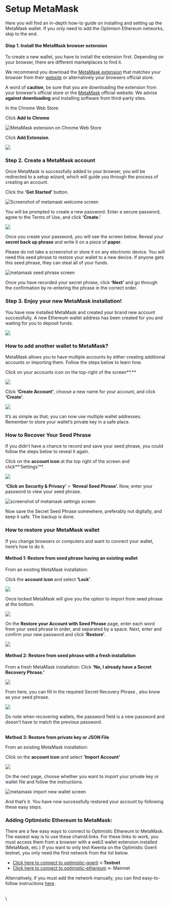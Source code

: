 # Setup MetaMask

Here you will find an in-depth how-to guide on installing and setting up the MetaMask wallet. If you only need to add the Optimism Ethereum networks, skip to the end.

#### Step 1. Install the MetaMask browser extension <a href="#step-1-install-the-metamask-browser-extension" id="step-1-install-the-metamask-browser-extension"></a>

To create a new wallet, you have to install the extension first. Depending on your browser, there are different marketplaces to find it.&#x20;

We recommend you download the [MetaMask extension](https://metamask.io/) that matches your browser from their [website](https://metamask.io/) or alternatively your browsers official store.

A word of **caution**, be sure that you are downloading the extension from your browser’s official store or the [MetaMask](https://metamask.io/) official website. We advise **against downloading** and installing software from third-party sites.

In the Chrome Web Store:

Click **Add to Chrome**

![MetaMask extension on Chrome Web Store](https://blog.kwenta.io/content/images/2021/09/metamask.png)

Click **Add Extension**.

![](https://cryptodefinitions.com/wp-content/uploads/2020/08/Add-Extension.png)

### **Step 2. Create a MetaMask account** <a href="#step-2-create-a-metamask-account" id="step-2-create-a-metamask-account"></a>

Once MetaMask is successfully added to your browser, you will be redirected to a setup wizard, which will guide you through the process of creating an account.

Click the **‘Get Started’** button.

![Screenshot of metamask welcome screen](https://cryptodefinitions.com/wp-content/uploads/2020/08/Get-Started-e1597515993445.png)

You will be prompted to create a new password. Enter a secure password, agree to the Terms of Use, and click **‘Create.’**

![](https://cryptodefinitions.com/wp-content/uploads/2020/08/2-e1597516111263.png)

Once you create your password, you will see the screen below. Reveal your **secret back up phrase** and write it on a piece of **paper**.

Please do not take a screenshot or store it on any electronic device. You will need this seed phrase to restore your wallet to a new device. If anyone gets this seed phrase, they can steal all of your funds.

![metamask seed phrase screen](https://cryptodefinitions.com/wp-content/uploads/2020/08/3.png)

Once you have recorded your secret phrase, click **‘Next’** and go through the confirmation by re-entering the phrase in the correct order.

### **Step 3. Enjoy your new MetaMask installation!** <a href="#step-3-enjoy-your-new-metamask-installation" id="step-3-enjoy-your-new-metamask-installation"></a>

You have now installed MetaMask and created your brand new account successfully. A new Ethereum wallet address has been created for you and waiting for you to deposit funds.

![](https://cryptodefinitions.com/wp-content/uploads/2020/08/6-e1597515733352.png)

### **How to add another wallet to MetaMask?** <a href="#how-to-add-another-wallet-to-metamask" id="how-to-add-another-wallet-to-metamask"></a>

MetaMask allows you to have multiple accounts by either creating additional accounts or importing them. Follow the steps below to learn how.

Click on your accounts icon on the top-right of the screen**.**

![](https://cryptodefinitions.com/wp-content/uploads/2020/08/7\_1.png)

Click **‘Create Account’**, choose a new name for your account, and click **‘Create’**.

![](https://cryptodefinitions.com/wp-content/uploads/2020/08/8.png)

It’s as simple as that; you can now use multiple wallet addresses. Remember to store your wallet’s private key in a safe place.

### **How to Recover Your Seed Phrase** <a href="#how-to-recover-your-seed-phrase" id="how-to-recover-your-seed-phrase"></a>

If you didn’t have a chance to record and save your seed phrase, you could follow the steps below to reveal it again.

Click on the **account icon** at the top right of the screen and click**‘Settings’**.

![](https://cryptodefinitions.com/wp-content/uploads/2020/08/15.png)

**‘Click on Security & Privacy’** > **‘Reveal Seed Phrase’.** Now, enter your password to view your seed phrase.

![screenshot of metamask settings screen](https://cryptodefinitions.com/wp-content/uploads/2020/08/14-e1597515879398.png)

Now save the Secret Seed Phrase somewhere, preferably not digitally, and keep it safe. The backup is done.

### **How to restore your MetaMask wallet** <a href="#how-to-restore-your-metamask-wallet" id="how-to-restore-your-metamask-wallet"></a>

If you change browsers or computers and want to connect your wallet, here’s how to do it.

#### **Method 1: Restore from seed phrase having an existing wallet** <a href="#method-1-restore-from-seed-phrase-having-an-existing-wallet" id="method-1-restore-from-seed-phrase-having-an-existing-wallet"></a>

From an existing MetaMask installation:

Click the **account icon** and select **‘Lock’**.

![](https://cryptodefinitions.com/wp-content/uploads/2020/08/16.png)

Once locked MetaMask will give you the option to import from seed phrase at the bottom.

![](https://blog.kwenta.io/content/images/2021/09/Capture.PNG)

On the **Restore your Account with Seed Phrase** page, enter each word from your seed phrase in order, and separated by a space. Next, enter and confirm your new password and click **‘Restore’**.

![](https://cryptodefinitions.com/wp-content/uploads/2020/08/18-e1597516400658.png)

#### **Method 2: Restore from seed phrase with a fresh installation**  <a href="#method-2-restore-from-seed-phrase-with-a-fresh-installation" id="method-2-restore-from-seed-phrase-with-a-fresh-installation"></a>

From a fresh MetaMask installation: Click **‘No, I already have a Secret Recovery Phrase.’**&#x20;

![](https://blog.kwenta.io/content/images/2021/09/Capture-5.PNG)

From here, you can fill in the required Secret Recovery Phrase , also know as your seed phrase.

![](https://blog.kwenta.io/content/images/2021/09/Capture-6.PNG)

Do note when recovering wallets, the password field is a new password and doesn't have to match the previous password.

\
**Method 3: Restore from private key or JSON File**

From an existing MetaMask installation:

Click on the **account icon** and select **‘Import Account’**

![](https://cryptodefinitions.com/wp-content/uploads/2020/08/19.png)

On the next page, choose whether you want to import your private key or wallet file and follow the instructions.

![metamask import new wallet screen](https://cryptodefinitions.com/wp-content/uploads/2020/08/13.png)

And that’s it. You have now successfully restored your account by following these easy steps.

### Adding Optimistic Ethereum to MetaMask: <a href="#adding-optimistic-ethereum-to-metamask" id="adding-optimistic-ethereum-to-metamask"></a>

There are a few easy ways to connect to Optimistic Ethereum to MetaMask. The easiest way is to use these chainid.links. For these links to work, you must access them from a browser with a web3 wallet extension installed (MetaMask, etc.) If you want to only test Kwenta on the Optimistic Goerli testnet, you only need the first network from the list below.

* [Click here to connect to optimistic-goerli](https://chainid.link/?network=optimism-goerli) <-**Testnet**
* [Click here to connect to optimistic-ethereum](https://chainid.link/?network=optimism) <- Mainnet

Alternatively, if you must add the network manually, you can find easy-to-follow instructions [here](https://community.optimism.io/docs/users/metamask.html).

\
\
